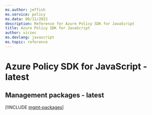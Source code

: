 ```yaml
---
ms.author: jeffish
ms.service: policy
ms.data: 08/11/2022
description: Reference for Azure Policy SDK for JavaScript
title: Azure Policy SDK for JavaScript
author: xirzec
ms.devlang: javascript
ms.topic: reference
---
```

# Azure Policy SDK for JavaScript - latest

## Management packages - latest
[!INCLUDE [mgmt-packages](policy-mgmt-index.md)]